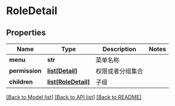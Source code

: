 # RoleDetail

## Properties
Name | Type | Description | Notes
------------ | ------------- | ------------- | -------------
**menu** | **str** |  菜单名称 | 
**permission** | [**list[Detail]**](Detail.md) |  权限或者分组集合 | 
**children** | [**list[RoleDetail]**](RoleDetail.md) |  子级 | 

[[Back to Model list]](../README.md#documentation-for-models) [[Back to API list]](../README.md#documentation-for-api-endpoints) [[Back to README]](../README.md)

